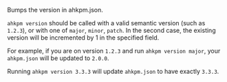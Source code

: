 Bumps the version in ahkpm.json.

`ahkpm version` should be called with a valid semantic version (such as `1.2.3`),
or with one of `major`, `minor`, `patch`. In the second case, the existing 
version will be incremented by 1 in the specified field.

For example, if you are on version `1.2.3` and run `ahkpm version major`,
your `ahkpm.json` will be updated to `2.0.0`.

Running `ahkpm version 3.3.3` will update `ahkpm.json` to have exactly `3.3.3`.